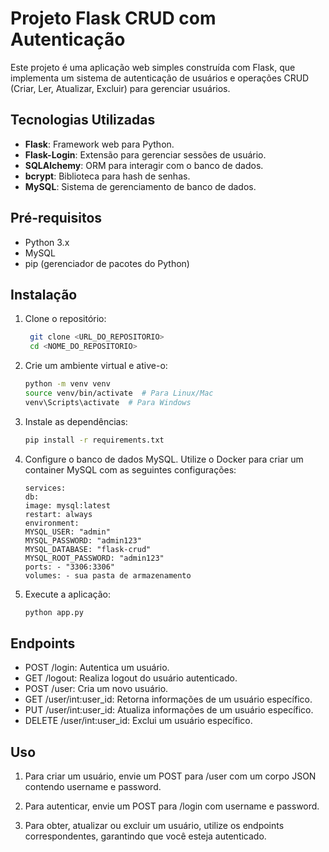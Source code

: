 # Projeto Flask CRUD com Autenticação

Este projeto é uma aplicação web simples construída com Flask, que implementa um sistema de autenticação de usuários e operações CRUD (Criar, Ler, Atualizar, Excluir) para gerenciar usuários.

## Tecnologias Utilizadas

- **Flask**: Framework web para Python.
- **Flask-Login**: Extensão para gerenciar sessões de usuário.
- **SQLAlchemy**: ORM para interagir com o banco de dados.
- **bcrypt**: Biblioteca para hash de senhas.
- **MySQL**: Sistema de gerenciamento de banco de dados.

## Pré-requisitos

- Python 3.x
- MySQL
- pip (gerenciador de pacotes do Python)

## Instalação

1. Clone o repositório:
   ```bash
    git clone <URL_DO_REPOSITORIO>
    cd <NOME_DO_REPOSITORIO>
   ```
2. Crie um ambiente virtual e ative-o:

   ```bash
   python -m venv venv
   source venv/bin/activate  # Para Linux/Mac
   venv\Scripts\activate  # Para Windows
   ```

3. Instale as dependências:

   ```bash
   pip install -r requirements.txt
   ```

4. Configure o banco de dados MySQL. Utilize o Docker para criar um container MySQL com as seguintes configurações:

   ```
   services:
   db:
   image: mysql:latest
   restart: always
   environment:
   MYSQL_USER: "admin"
   MYSQL_PASSWORD: "admin123"
   MYSQL_DATABASE: "flask-crud"
   MYSQL_ROOT_PASSWORD: "admin123"
   ports: - "3306:3306"
   volumes: - sua pasta de armazenamento

   ```

5. Execute a aplicação:
   ```bash
   python app.py
   ```

## Endpoints

- POST /login: Autentica um usuário.
- GET /logout: Realiza logout do usuário autenticado.
- POST /user: Cria um novo usuário.
- GET /user/int:user_id: Retorna informações de um usuário específico.
- PUT /user/int:user_id: Atualiza informações de um usuário específico.
- DELETE /user/int:user_id: Exclui um usuário específico.

## Uso

1. Para criar um usuário, envie um POST para /user com um corpo JSON contendo username e password.

2. Para autenticar, envie um POST para /login com username e password.

3. Para obter, atualizar ou excluir um usuário, utilize os endpoints correspondentes, garantindo que você esteja autenticado.
